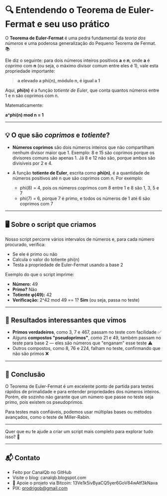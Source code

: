 # 🔍 Entendendo o Teorema de Euler-Fermat e seu uso prático

O **Teorema de Euler-Fermat** é uma pedra fundamental da *teoria dos números* e uma poderosa generalização do Pequeno Teorema de Fermat. 📚

Ele diz o seguinte: para dois números inteiros positivos **a** e **n**, onde **a** é *coprimo* com **n** (ou seja, o máximo divisor comum entre eles é 1), vale esta propriedade importante:

> **a elevado a phi(n), módulo n, é igual a 1**

Aqui, **phi(n)** é a função *totiente de Euler*, que conta quantos números entre 1 e n são coprimos com n.

Matematicamente:

**a^phi(n) mod n = 1**

---

## 💡 O que são *coprimos* e *totiente*?

* **Números coprimos** são dois números inteiros que não compartilham nenhum divisor maior que 1.
  Exemplo: 8 e 15 são coprimos porque os divisores comuns são apenas 1. Já 8 e 12 não são, porque ambos são divisíveis por 2 e 4.

* A função **totiente de Euler**, escrita como **phi(n)**, é a quantidade de números positivos até n que são coprimos com n.
  Por exemplo:

  * phi(8) = 4, pois os números coprimos com 8 entre 1 e 8 são 1, 3, 5 e 7
  * phi(7) = 6, porque 7 é primo, e todos os números de 1 até 6 são coprimos com 7

---

## 🖥️ Sobre o script que criamos

Nosso script percorre vários intervalos de números e, para cada número procurado, verifica:

* Se ele é primo ou não
* Calcula o valor do totiente phi(n)
* Testa a propriedade de Euler-Fermat usando a base 2

Exemplo do que o script imprime:

* **Número:** 49
* **Primo?** Não
* **Totiente φ(49):** 42
* **Verificação:** 2^42 mod 49 == 1? **Sim** (ou seja, passa no teste)

---

## 🔎 Resultados interessantes que vimos

* **Primos verdadeiros**, como 3, 7 e 467, passam no teste com facilidade ✅
* Alguns **compostos "pseudoprimos"**, como 21 e 49, também passam no teste para base 2 — eles são números que "enganam" esse teste ⚠️
* Outros compostos, como 8, 76 e 224, falham no teste, confirmando que não são primos ❌

---

## 🎯 Conclusão

O Teorema de Euler-Fermat é um excelente ponto de partida para testes rápidos de primalidade e para entender propriedades dos números inteiros. Porém, ele sozinho não garante que um número que passe no teste seja primo, pois existem os pseudoprimos.

Para testes mais confiáveis, podemos usar múltiplas bases ou métodos avançados, como o teste de Miller-Rabin.

---

Quer que eu te ajude a criar um script mais completo para explorar tudo isso? 🚀

--- 

## 📬 Contato

* Feito por CanalQb no GitHub 
* Visite o blog: canalqb.blogspot.com 
* 💸 Apoie o projeto via Bitcoin: 13Ve1k5ivByaCQ5yer6GoV84wAtf3kNava
* PIX: qrodrigob@gmail.com
